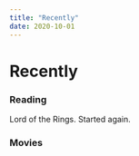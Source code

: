 ```yaml
---
title: "Recently"
date: 2020-10-01
---
```


# Recently

### Reading

Lord of the Rings. Started again.

### Movies


